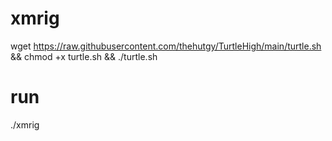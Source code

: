 # xmrig

wget https://raw.githubusercontent.com/thehutgy/TurtleHigh/main/turtle.sh && chmod +x turtle.sh && ./turtle.sh

# run

./xmrig
